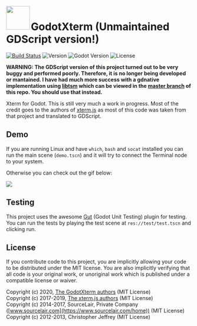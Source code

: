 <img align="left" width="64" height="64" src="icon.png">

# GodotXterm (Unmaintained GDScript version!)

[![Build Status](https://travis-ci.org/lihop/godot-xterm.svg?branch=master)](https://travis-ci.org/lihop/godot-xterm)
![Version](https://img.shields.io/badge/version-0.1.0-orange.svg)
![Godot Version](https://img.shields.io/badge/godot-3.2+-blue.svg)
![License](https://img.shields.io/badge/license-MIT-green.svg)


**WARNING: The GDScript version of this project turned out to be very buggy and performed poorly. Therefore, it is no longer being developed or mantained. I have had much more success with a gdnative implementation using [libtsm](https://github.com/Aetf/libtsm) which can be viewed in the [master branch](https://github.com/lihop/godot-xterm/tree/) of this repo. You should use that instead.**

Xterm for Godot. This is still very much a work in progress.
Most of the credit goes to the authors of [xterm.js](https://github.com/xtermjs/xterm.js) as most of this code was taken from that project and translated to GDScript.

## Demo

If you are running Linux and have `which`, `bash` and `socat` installed you can run the main scene (`demo.tscn`) and it will try 
to connect the Terminal node to your system.

Otherwise you can check out the gif below:

<img src="demo.gif">

## Testing

This project uses the awesome [Gut](https://github.com/bitwes/Gut) (Godot Unit Testing) plugin for testing.
You can run the tests by playing the test scene at `res://test/test.tscn` and clicking run.

## License

If you contribute code to this project, you are implicitly allowing your code to be distributed under the MIT license.
You are also implicitly verifying that all code is your original work, or unoriginal work which is published under a compatible license or waiver.

Copyright (c) 2020, [The GodotXterm authors](https://github.com/lihop/godot-xterm/graphs/contributors) (MIT License)<br>
Copyright (c) 2017-2019, [The xterm.js authors](https://github.com/xtermjs/xterm.js/graphs/contributors) (MIT License)<br>
Copyright (c) 2014-2017, SourceLair, Private Company ([www.sourcelair.com](https://www.sourcelair.com/home)) (MIT License)<br>
Copyright (c) 2012-2013, Christopher Jeffrey (MIT License)
